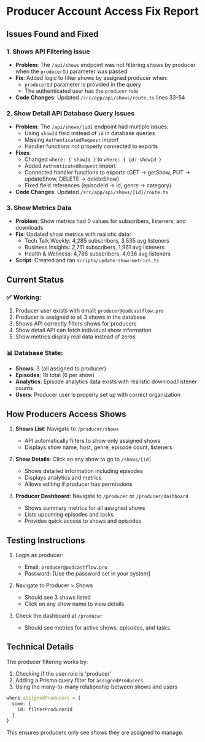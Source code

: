 # Producer Account Access Fix Report

## Issues Found and Fixed

### 1. **Shows API Filtering Issue**
- **Problem**: The `/api/shows` endpoint was not filtering shows by producer when the `producerId` parameter was passed
- **Fix**: Added logic to filter shows by assigned producer when:
  - `producerId` parameter is provided in the query
  - The authenticated user has the `producer` role
- **Code Changes**: Updated `/src/app/api/shows/route.ts` lines 33-54

### 2. **Show Detail API Database Query Issues**
- **Problem**: The `/api/shows/[id]` endpoint had multiple issues:
  - Using `showId` field instead of `id` in database queries
  - Missing `AuthenticatedRequest` import
  - Handler functions not properly connected to exports
- **Fixes**:
  - Changed `where: { showId }` to `where: { id: showId }`
  - Added `AuthenticatedRequest` import
  - Connected handler functions to exports (GET -> getShow, PUT -> updateShow, DELETE -> deleteShow)
  - Fixed field references (episodeId -> id, genre -> category)
- **Code Changes**: Updated `/src/app/api/shows/[id]/route.ts`

### 3. **Show Metrics Data**
- **Problem**: Show metrics had 0 values for subscribers, listeners, and downloads
- **Fix**: Updated show metrics with realistic data:
  - Tech Talk Weekly: 4,285 subscribers, 3,535 avg listeners
  - Business Insights: 2,711 subscribers, 1,961 avg listeners  
  - Health & Wellness: 4,786 subscribers, 4,036 avg listeners
- **Script**: Created and ran `scripts/update-show-metrics.ts`

## Current Status

### ✅ Working:
1. Producer user exists with email: `producer@podcastflow.pro`
2. Producer is assigned to all 3 shows in the database
3. Shows API correctly filters shows for producers
4. Show detail API can fetch individual show information
5. Show metrics display real data instead of zeros

### 📊 Database State:
- **Shows**: 3 (all assigned to producer)
- **Episodes**: 18 total (6 per show)
- **Analytics**: Episode analytics data exists with realistic download/listener counts
- **Users**: Producer user is properly set up with correct organization

## How Producers Access Shows

1. **Shows List**: Navigate to `/producer/shows`
   - API automatically filters to show only assigned shows
   - Displays show name, host, genre, episode count, listeners

2. **Show Details**: Click on any show to go to `/shows/[id]`
   - Shows detailed information including episodes
   - Displays analytics and metrics
   - Allows editing if producer has permissions

3. **Producer Dashboard**: Navigate to `/producer` or `/producer/dashboard`
   - Shows summary metrics for all assigned shows
   - Lists upcoming episodes and tasks
   - Provides quick access to shows and episodes

## Testing Instructions

1. Login as producer:
   - Email: `producer@podcastflow.pro`
   - Password: [Use the password set in your system]

2. Navigate to Producer > Shows
   - Should see 3 shows listed
   - Click on any show name to view details

3. Check the dashboard at `/producer`
   - Should see metrics for active shows, episodes, and tasks

## Technical Details

The producer filtering works by:
1. Checking if the user role is 'producer'
2. Adding a Prisma query filter for `assignedProducers`
3. Using the many-to-many relationship between shows and users

```typescript
where.assignedProducers = {
  some: {
    id: filterProducerId
  }
}
```

This ensures producers only see shows they are assigned to manage.